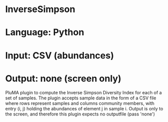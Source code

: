 # InverseSimpson
# Language: Python
# Input: CSV (abundances)
# Output: none (screen only)

PluMA plugin to compute the Inverse Simpson Diversity Index for each of a set of samples.
The plugin accepts sample data in the form of a CSV file where rows represent samples and columns
community members, with entry (i, j) holding the abundances of element j in sample i.
Output is only to the screen, and therefore this plugin expects no outputfile (pass 'none')
